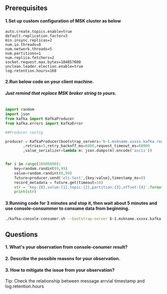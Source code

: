 ## Prerequisites

#### 1.Set up custom configuration of MSK cluster as below

    auto.create.topics.enable=true
    default.replication.factor=3
    min.insync.replicas=2
    num.io.threads=8
    num.network.threads=5
    num.partitions=1
    num.replica.fetchers=2
    socket.request.max.bytes=104857600
    unclean.leader.election.enable=true
    log.retention.hours=168

#### 2.Run below code on your client machine.
##### Just remind that replace MSK broker string to yours.

```python

import random
import json
from kafka import KafkaProducer
from kafka.errors import KafkaError

##Producer config

producer = KafkaProducer(bootstrap_servers='b-1.mskname.xxxxx.kafka.region.amazonaws.com:9092,b-2.mskname.xxxxx.kafka.region.amazonaws.com:9092,b-3.mskname.xxxxx.kafka.region.amazonaws.com:9092'
        ,retries=5,retry_backoff_ms=6000,request_timeout_ms=60000
        ,value_serializer=lambda m: json.dumps(m).encode('ascii'))


for i in range(10000000):
    key=random.randint(0,99)
    value=random.randint(0,99)
    future=producer.send('els-test',{key:value},timestamp_ms=0)
    record_metadata = future.get(timeout=10)
    str = 'key:{0},value:{1},topic:{2},partition:{3},offset:{4}'.format(key,value,record_metadata.topic,record_metadata.partition,record_metadata.offset)
    print(str)

```
#### 3.Running code for 3 minutes and stop it, then wait about 5 minutes and use console-consummer to consume data from beginning.

```bash
./kafka-console-consumer.sh --bootstrap-server b-1.mskname.xxxxx.kafka.region.amazonaws.com:9092,b-2.mskname.xxxxx.kafka.region.amazonaws.com:9092,b-3.mskname.xxxxx.kafka.region.amazonaws.com:9092 --topic els-test --from-beginning
```

## Questions

#### 1. What's your observation from console-conumer result?
#### 2. Describe the possible reasons for your observation.
#### 3. How to mitigate the issue from your observation?

Tip: Check the relationship between message arrvial timestamp and log.retention.hours